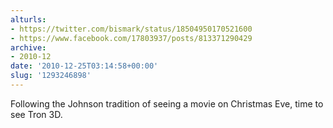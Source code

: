 ```yaml
---
alturls:
- https://twitter.com/bismark/status/18504950170521600
- https://www.facebook.com/17803937/posts/813371290429
archive:
- 2010-12
date: '2010-12-25T03:14:58+00:00'
slug: '1293246898'
---
```


Following the Johnson tradition of seeing a movie on Christmas Eve, time to see Tron 3D.

